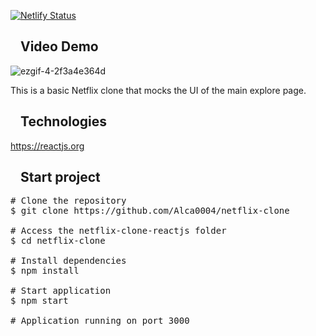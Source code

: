 
  [![Netlify Status](https://api.netlify.com/api/v1/badges/05306f70-9e79-4a82-8095-6cbed03100f7/deploy-status)](https://affectionate-clarke-5cd4de.netlify.app)


<h2 dir="auto"><a id="user-content-videodemo" class="anchor" aria-hidden="true" href="#videodemo"><svg class="octicon octicon-link" width="16" height="16" aria-hidden="true"></svg></a>Video Demo</h2>

![ezgif-4-2f3a4e364d](https://user-images.githubusercontent.com/84670853/165857358-32a41821-16ff-4336-8698-88bc49278630.gif)


This is a basic Netflix clone that mocks the UI of the main explore page.

<h2 dir="auto"><a id="user-content-technologies" class="anchor" aria-hidden="true" href="#technologies"><svg class="octicon octicon-link" width="16" height="16" aria-hidden="true"></svg></a>Technologies</h2>
 

https://reactjs.org


<h2 dir="auto"><a id="user-content-start-project" class="anchor" aria-hidden="true" href="#start-project"><svg class="octicon octicon-link" viewBox="0 0 16 16" version="1.1" width="16" height="16" aria-hidden="true"></svg></a>Start project</h2>

<pre><span class="pl-c"><span class="pl-c">#</span> Clone the repository</span>
$ git clone https://github.com/Alca0004/netflix-clone

<span class="pl-c"><span class="pl-c">#</span> Access the netflix-clone-reactjs folder</span>
$ <span class="pl-c1">cd</span> netflix-clone

<span class="pl-c"><span class="pl-c">#</span> Install dependencies</span>
$ npm install

<span class="pl-c"><span class="pl-c">#</span> Start application</span>
$ npm start

<span class="pl-c"><span class="pl-c">#</span> Application running on port 3000</span></pre>
